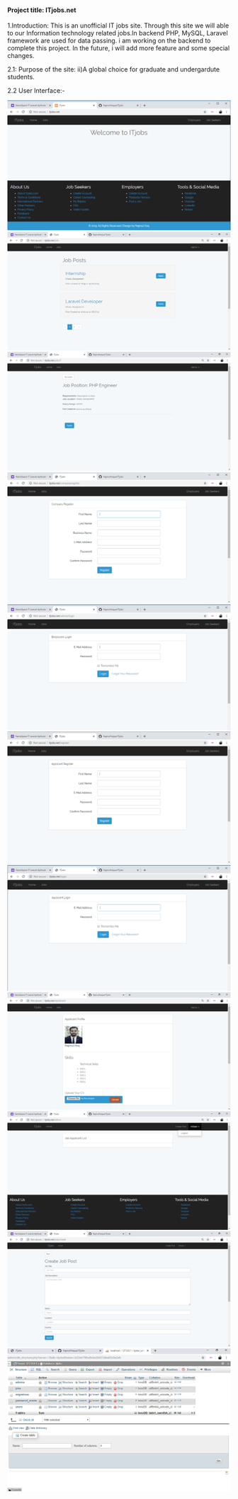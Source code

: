 #### Project title: ITjobs.net 

1.Introduction:
  This is an unofficial IT jobs site. Through this site we will able to our Information technology related jobs.In backend PHP, MySQL, Laravel framework are used for data passing. i am working on the backend to complete this project. In the future, i will add more feature and some special changes. 

2.1: Purpose of the site:
  ii)A global choice for graduate and undergardute students.

2.2 User Interface:-
 
  <img src="homepage.PNG"/> 
  
  <img src="jobview2.PNG"/> 
  
  <img src="detailsjobview.PNG"/> 

  <img src="companyregisterview.PNG"/> 

  <img src="companyloginview.PNG"/>

  <img src="applicantregisterview.PNG"/>

  <img src="applicantloginview.PNG"/>

  <img src="applicantprofileview.PNG"/> 

  <img src="companydashboardview2.PNG"/>

  <img src="companycreatepostview.PNG"/> 

  <img src="databasetable.PNG"/> 
